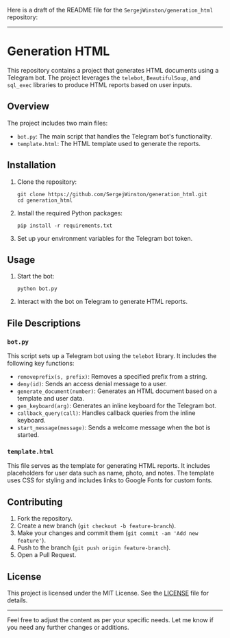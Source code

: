 Here is a draft of the README file for the `SergejWinston/generation_html` repository:

---

# Generation HTML

This repository contains a project that generates HTML documents using a Telegram bot. The project leverages the `telebot`, `BeautifulSoup`, and `sql_exec` libraries to produce HTML reports based on user inputs.

## Overview

The project includes two main files:
- `bot.py`: The main script that handles the Telegram bot's functionality.
- `template.html`: The HTML template used to generate the reports.

## Installation

1. Clone the repository:
   ```
   git clone https://github.com/SergejWinston/generation_html.git
   cd generation_html
   ```

2. Install the required Python packages:
   ```
   pip install -r requirements.txt
   ```

3. Set up your environment variables for the Telegram bot token.

## Usage

1. Start the bot:
   ```
   python bot.py
   ```

2. Interact with the bot on Telegram to generate HTML reports.

## File Descriptions

### `bot.py`

This script sets up a Telegram bot using the `telebot` library. It includes the following key functions:

- `removeprefix(s, prefix)`: Removes a specified prefix from a string.
- `deny(id)`: Sends an access denial message to a user.
- `generate_document(number)`: Generates an HTML document based on a template and user data.
- `gen_keyboard(arg)`: Generates an inline keyboard for the Telegram bot.
- `callback_query(call)`: Handles callback queries from the inline keyboard.
- `start_message(message)`: Sends a welcome message when the bot is started.

### `template.html`

This file serves as the template for generating HTML reports. It includes placeholders for user data such as name, photo, and notes. The template uses CSS for styling and includes links to Google Fonts for custom fonts.

## Contributing

1. Fork the repository.
2. Create a new branch (`git checkout -b feature-branch`).
3. Make your changes and commit them (`git commit -am 'Add new feature'`).
4. Push to the branch (`git push origin feature-branch`).
5. Open a Pull Request.

## License

This project is licensed under the MIT License. See the [LICENSE](LICENSE) file for details.

---

Feel free to adjust the content as per your specific needs. Let me know if you need any further changes or additions.
